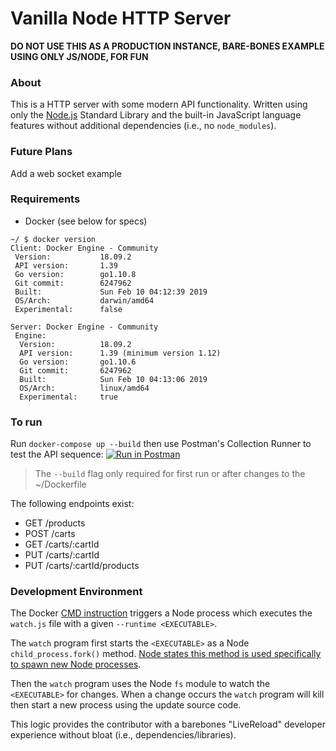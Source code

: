 # Vanilla Node HTTP Server

**DO NOT USE THIS AS A PRODUCTION INSTANCE, BARE-BONES EXAMPLE USING ONLY JS/NODE, FOR FUN**

### About
This is a HTTP server with some modern API functionality. Written using only the [Node.js](nodejs.org/) Standard Library and the built-in JavaScript language features without additional dependencies (i.e., no `node_modules`). 

### Future Plans
Add a web socket example

### Requirements
* Docker (see below for specs)
```
~/ $ docker version
Client: Docker Engine - Community
 Version:           18.09.2
 API version:       1.39
 Go version:        go1.10.8
 Git commit:        6247962
 Built:             Sun Feb 10 04:12:39 2019
 OS/Arch:           darwin/amd64
 Experimental:      false

Server: Docker Engine - Community
 Engine:
  Version:          18.09.2
  API version:      1.39 (minimum version 1.12)
  Go version:       go1.10.6
  Git commit:       6247962
  Built:            Sun Feb 10 04:13:06 2019
  OS/Arch:          linux/amd64
  Experimental:     true
  ```

### To run
Run `docker-compose up --build` then use Postman's Collection Runner to test the API sequence: [![Run in Postman](https://run.pstmn.io/button.svg)](https://app.getpostman.com/run-collection/3aedd494f3505f43766d#?env%5BNSAS%5D=W3sia2V5IjoiQVBJIiwidmFsdWUiOiJsb2NhbGhvc3Q6NzAwMSIsImVuYWJsZWQiOnRydWV9LHsia2V5IjoiQ1VTVE9NRVJfSUQiLCJ2YWx1ZSI6IjEiLCJlbmFibGVkIjp0cnVlfSx7ImtleSI6IkNBUlRfSUQiLCJ2YWx1ZSI6IjEiLCJlbmFibGVkIjp0cnVlfSx7ImtleSI6IlBST0RVQ1RfSURfMSIsInZhbHVlIjoiIiwiZW5hYmxlZCI6ZmFsc2V9LHsia2V5IjoiUFJPRFVDVF9JRF8wIiwidmFsdWUiOjEwNzQsImVuYWJsZWQiOnRydWV9LHsia2V5IjoiUFJPRFVDVF9JRF8xIiwidmFsdWUiOjI1ODgsImVuYWJsZWQiOnRydWV9XQ==)

> The `--build` flag only required for first run or after changes to the ~/Dockerfile

The following endpoints exist:
* GET /products
* POST /carts
* GET /carts/:cartId
* PUT /carts/:cartId
* PUT /carts/:cartId/products


### Development Environment
The Docker [CMD instruction](https://docs.docker.com/engine/reference/builder/#cmd) triggers a Node process which executes the `watch.js` file with a given `--runtime <EXECUTABLE>`.

The `watch` program first starts the `<EXECUTABLE>` as a Node `child_process.fork()` method. [Node states this method is used specifically to spawn new Node processes](https://nodejs.org/docs/latest-v12.x/api/child_process.html#child_process_child_process_fork_modulepath_args_options).

Then the `watch` program uses the Node `fs` module to watch the `<EXECUTABLE>` for changes. When a change occurs the `watch` program will kill then start a new process using the update source code.

This logic provides the contributor with a barebones "LiveReload" developer experience without bloat (i.e., dependencies/libraries).
